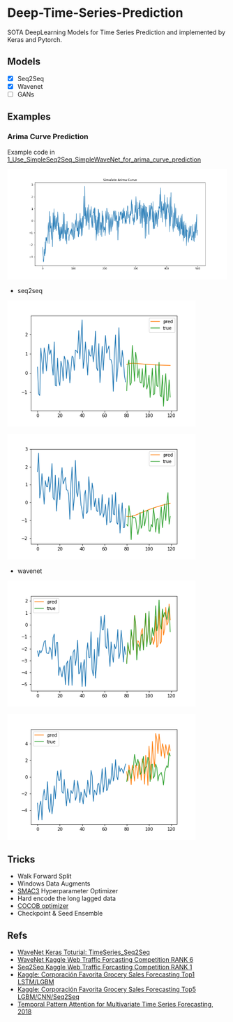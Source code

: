 # Deep-Time-Series-Prediction
SOTA DeepLearning Models for Time Series Prediction and implemented by Keras and Pytorch.

## Models

- [x] Seq2Seq
- [x] Wavenet
- [ ] GANs

## Examples

### Arima Curve Prediction

Example code in [1_Use_SimpleSeq2Seq_SimpleWaveNet_for_arima_curve_prediction](/notebooks/1_Use_SimpleSeq2Seq_SimpleWaveNet_for_arima_curve_prediction.ipynb)

![](/assets/1_arima_curve.png)

- seq2seq

![seq2seq 1](/assets/1_seq2seq_pred_0.png)

![seq2seq 2](/assets/1_seq2seq_pred_39.png)

- wavenet

![wavenet 1](/assets/1_wavenet_pred_0.png)

![wavenet 2](/assets/1_wavenet_pred_39.png)

## Tricks

- Walk Forward Split
- Windows Data Augments
- [SMAC3](https://automl.github.io/SMAC3/stable/) Hyperparameter Optimizer
- Hard encode the long lagged data
- [COCOB optimizer](https://arxiv.org/abs/1705.07795)
- Checkpoint & Seed Ensemble

## Refs

- [WaveNet Keras Toturial: TimeSeries_Seq2Seq](https://github.com/JEddy92/TimeSeries_Seq2Seq)
- [WaveNet Kaggle Web Traffic Forcasting Competition RANK 6](https://github.com/sjvasquez/web-traffic-forecasting)
- [Seq2Seq Kaggle Web Traffic Forcasting Competition RANK 1](https://www.kaggle.com/c/web-traffic-time-series-forecasting/discussion/43795#latest-631996)
- [Kaggle: Corporación Favorita Grocery Sales Forecasting Top1 LSTM/LGBM](https://www.kaggle.com/c/favorita-grocery-sales-forecasting/discussion/47582)
- [Kaggle: Corporación Favorita Grocery Sales Forecasting Top5 LGBM/CNN/Seq2Seq](https://www.kaggle.com/c/favorita-grocery-sales-forecasting/discussion/47556)
- [Temporal Pattern Attention for Multivariate Time Series Forecasting, 2018](https://arxiv.org/abs/1809.04206)


